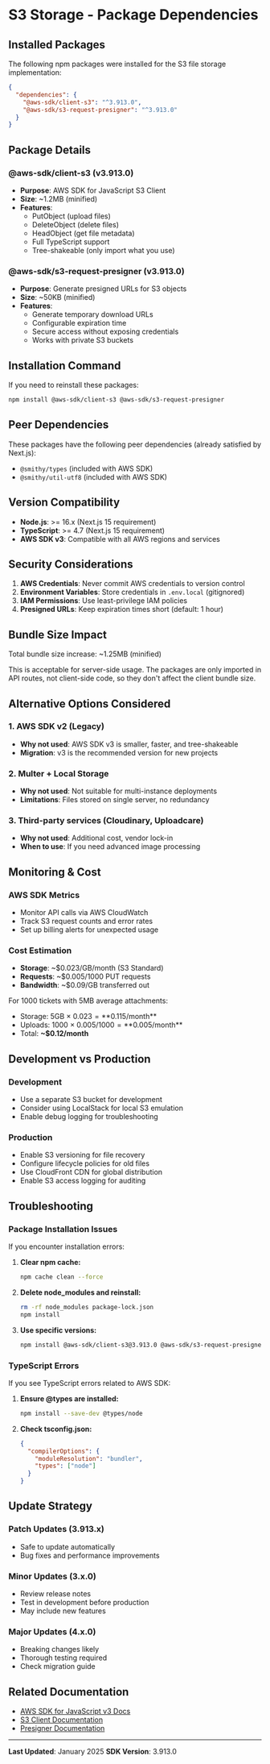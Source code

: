 # S3 Storage - Package Dependencies

## Installed Packages

The following npm packages were installed for the S3 file storage implementation:

```json
{
  "dependencies": {
    "@aws-sdk/client-s3": "^3.913.0",
    "@aws-sdk/s3-request-presigner": "^3.913.0"
  }
}
```

## Package Details

### @aws-sdk/client-s3 (v3.913.0)
- **Purpose**: AWS SDK for JavaScript S3 Client
- **Size**: ~1.2MB (minified)
- **Features**:
  - PutObject (upload files)
  - DeleteObject (delete files)
  - HeadObject (get file metadata)
  - Full TypeScript support
  - Tree-shakeable (only import what you use)

### @aws-sdk/s3-request-presigner (v3.913.0)
- **Purpose**: Generate presigned URLs for S3 objects
- **Size**: ~50KB (minified)
- **Features**:
  - Generate temporary download URLs
  - Configurable expiration time
  - Secure access without exposing credentials
  - Works with private S3 buckets

## Installation Command

If you need to reinstall these packages:

```bash
npm install @aws-sdk/client-s3 @aws-sdk/s3-request-presigner
```

## Peer Dependencies

These packages have the following peer dependencies (already satisfied by Next.js):

- `@smithy/types` (included with AWS SDK)
- `@smithy/util-utf8` (included with AWS SDK)

## Version Compatibility

- **Node.js**: >= 16.x (Next.js 15 requirement)
- **TypeScript**: >= 4.7 (Next.js 15 requirement)
- **AWS SDK v3**: Compatible with all AWS regions and services

## Security Considerations

1. **AWS Credentials**: Never commit AWS credentials to version control
2. **Environment Variables**: Store credentials in `.env.local` (gitignored)
3. **IAM Permissions**: Use least-privilege IAM policies
4. **Presigned URLs**: Keep expiration times short (default: 1 hour)

## Bundle Size Impact

Total bundle size increase: ~1.25MB (minified)

This is acceptable for server-side usage. The packages are only imported in API routes, not client-side code, so they don't affect the client bundle size.

## Alternative Options Considered

### 1. AWS SDK v2 (Legacy)
- **Why not used**: AWS SDK v3 is smaller, faster, and tree-shakeable
- **Migration**: v3 is the recommended version for new projects

### 2. Multer + Local Storage
- **Why not used**: Not suitable for multi-instance deployments
- **Limitations**: Files stored on single server, no redundancy

### 3. Third-party services (Cloudinary, Uploadcare)
- **Why not used**: Additional cost, vendor lock-in
- **When to use**: If you need advanced image processing

## Monitoring & Cost

### AWS SDK Metrics
- Monitor API calls via AWS CloudWatch
- Track S3 request counts and error rates
- Set up billing alerts for unexpected usage

### Cost Estimation
- **Storage**: ~$0.023/GB/month (S3 Standard)
- **Requests**: ~$0.005/1000 PUT requests
- **Bandwidth**: ~$0.09/GB transferred out

For 1000 tickets with 5MB average attachments:
- Storage: 5GB × $0.023 = **$0.115/month**
- Uploads: 1000 × $0.005/1000 = **$0.005/month**
- Total: **~$0.12/month**

## Development vs Production

### Development
- Use a separate S3 bucket for development
- Consider using LocalStack for local S3 emulation
- Enable debug logging for troubleshooting

### Production
- Enable S3 versioning for file recovery
- Configure lifecycle policies for old files
- Use CloudFront CDN for global distribution
- Enable S3 access logging for auditing

## Troubleshooting

### Package Installation Issues

If you encounter installation errors:

1. **Clear npm cache:**
   ```bash
   npm cache clean --force
   ```

2. **Delete node_modules and reinstall:**
   ```bash
   rm -rf node_modules package-lock.json
   npm install
   ```

3. **Use specific versions:**
   ```bash
   npm install @aws-sdk/client-s3@3.913.0 @aws-sdk/s3-request-presigner@3.913.0
   ```

### TypeScript Errors

If you see TypeScript errors related to AWS SDK:

1. **Ensure @types are installed:**
   ```bash
   npm install --save-dev @types/node
   ```

2. **Check tsconfig.json:**
   ```json
   {
     "compilerOptions": {
       "moduleResolution": "bundler",
       "types": ["node"]
     }
   }
   ```

## Update Strategy

### Patch Updates (3.913.x)
- Safe to update automatically
- Bug fixes and performance improvements

### Minor Updates (3.x.0)
- Review release notes
- Test in development before production
- May include new features

### Major Updates (4.x.0)
- Breaking changes likely
- Thorough testing required
- Check migration guide

## Related Documentation

- [AWS SDK for JavaScript v3 Docs](https://docs.aws.amazon.com/AWSJavaScriptSDK/v3/latest/)
- [S3 Client Documentation](https://docs.aws.amazon.com/AWSJavaScriptSDK/v3/latest/clients/client-s3/)
- [Presigner Documentation](https://docs.aws.amazon.com/AWSJavaScriptSDK/v3/latest/modules/_aws_sdk_s3_request_presigner.html)

---

**Last Updated**: January 2025
**SDK Version**: 3.913.0

